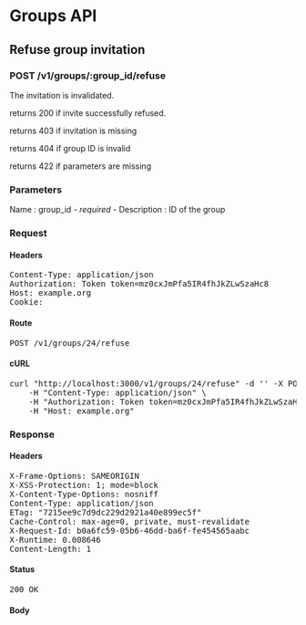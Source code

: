 # Groups API

## Refuse group invitation

### POST /v1/groups/:group_id/refuse

The invitation is invalidated.

returns 200 if invite successfully refused.

returns 403 if invitation is missing

returns 404 if group ID is invalid

returns 422 if parameters are missing

### Parameters

Name : group_id *- required -*
Description : ID of the group

### Request

#### Headers

<pre>Content-Type: application/json
Authorization: Token token=mz0cxJmPfa5IR4fhJkZLwSzaHc8
Host: example.org
Cookie: </pre>

#### Route

<pre>POST /v1/groups/24/refuse</pre>

#### cURL

<pre class="request">curl &quot;http://localhost:3000/v1/groups/24/refuse&quot; -d &#39;&#39; -X POST \
	-H &quot;Content-Type: application/json&quot; \
	-H &quot;Authorization: Token token=mz0cxJmPfa5IR4fhJkZLwSzaHc8&quot; \
	-H &quot;Host: example.org&quot;</pre>

### Response

#### Headers

<pre>X-Frame-Options: SAMEORIGIN
X-XSS-Protection: 1; mode=block
X-Content-Type-Options: nosniff
Content-Type: application/json
ETag: &quot;7215ee9c7d9dc229d2921a40e899ec5f&quot;
Cache-Control: max-age=0, private, must-revalidate
X-Request-Id: b0a6fc59-05b6-46dd-ba6f-fe454565aabc
X-Runtime: 0.008646
Content-Length: 1</pre>

#### Status

<pre>200 OK</pre>

#### Body

<pre> </pre>
